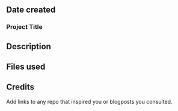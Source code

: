 ## Date created


### Project Title


## Description


## Files used


## Credits
Add links to any repo that inspired you or blogposts you consulted.
